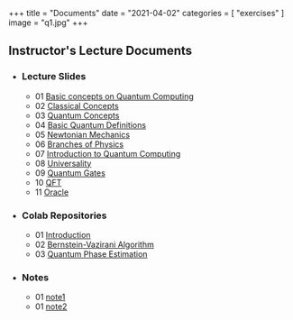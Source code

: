 +++
title = "Documents"
date = "2021-04-02"
categories = [
    "exercises"
]
image = "q1.jpg"
+++

<!-- [okay](https://gowebexamples.com/templates/)  -->

## **Instructor's Lecture Documents** 
* ### **Lecture Slides** 
    * 01 [Basic concepts on Quantum Computing](/Lecture/Chap1_1a.pdf) 
    * 02 [Classical Concepts](/Lecture/Chap1_2a.pdf)
    * 03 [Quantum Concepts](/Lecture/Chap1_2b.pdf)
    * 04 [Basic Quantum Definitions](/Lecture/Chap1_2c.pdf)
    * 05 [Newtonian Mechanics](/Lecture/NewtonianMechanics.pdf) 
    * 06 [Branches of Physics](/Lecture/Chap3_1a.pdf)
    * 07 [Introduction to Quantum Computing](/Lecture/IntrQuantComp.pdf)
    * 08 [Universality](/Lecture/universality.pdf)
    * 09 [Quantum Gates](/Lecture/QuanGates.pdf)
    * 10 [QFT](/Lecture/qft.pdf)
    * 11 [Oracle](/Lecture/oracle.pdf)

* ### **Colab Repositories**
    * 01 [Introduction](https://colab.research.google.com/drive/1ovCVmPQRxZlD62ct9Fc8-otiF7siKVbw)
    * 02 [Bernstein-Vazirani Algorithm](https://colab.research.google.com/drive/196Uao6kU8ALZNFRbCoQGkwUlXeEvCCxz)
    * 03 [Quantum Phase Estimation](https://colab.research.google.com/drive/1UZn7wUeue3M8s5-Ky9ErptCY-FnMlgl7)

* ### **Notes**
    * 01 [note1](/Lecture/b.pdf)
    * 01 [note2](/Lecture/bloch.pdf)

